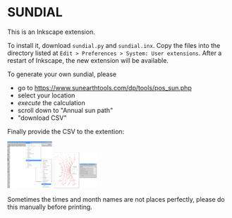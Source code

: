 # SUNDIAL
This is an Inkscape extension.

To install it, download `sundial.py` and `sundial.inx`. Copy the files into the directory listed at `Edit > Preferences > System: User extensions`. After a restart of Inkscape, the new extension will be available.

To generate your own sundial, please
* go to https://www.sunearthtools.com/dp/tools/pos_sun.php
* select your location
* _execute_ the calculation
* scroll down to "Annual sun path"
* "download CSV"

Finally provide the CSV to the extention:

<img src="inkscape_menu.png" alt="Select the extension" title="Select the extension" width="20%" />

<img src="inkscape_example.png" alt="Use the extension" title="Use the extension" width="20%" />

Sometimes the times and month names are not places perfectly, please do this manually before printing.

